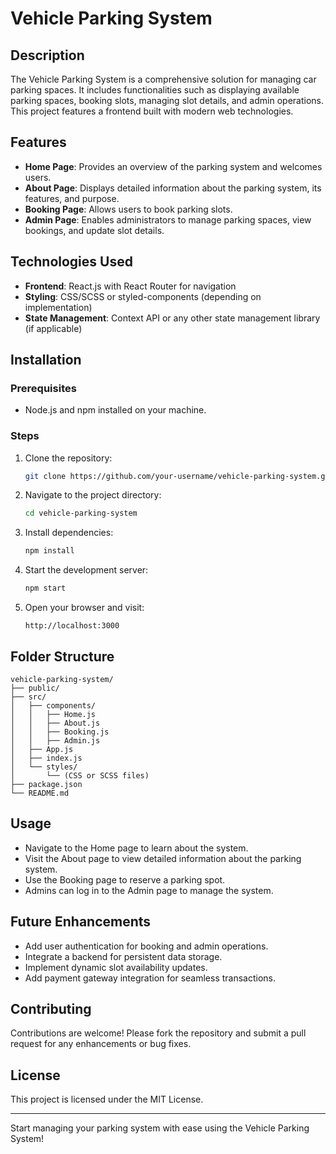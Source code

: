 # Vehicle Parking System

## Description

The Vehicle Parking System is a comprehensive solution for managing car parking spaces. It includes functionalities such as displaying available parking spaces, booking slots, managing slot details, and admin operations. This project features a frontend built with modern web technologies.

## Features

- **Home Page**: Provides an overview of the parking system and welcomes users.
- **About Page**: Displays detailed information about the parking system, its features, and purpose.
- **Booking Page**: Allows users to book parking slots.
- **Admin Page**: Enables administrators to manage parking spaces, view bookings, and update slot details.

## Technologies Used

- **Frontend**: React.js with React Router for navigation
- **Styling**: CSS/SCSS or styled-components (depending on implementation)
- **State Management**: Context API or any other state management library (if applicable)

## Installation

### Prerequisites

- Node.js and npm installed on your machine.

### Steps

1. Clone the repository:
   ```bash
   git clone https://github.com/your-username/vehicle-parking-system.git
   ```
2. Navigate to the project directory:
   ```bash
   cd vehicle-parking-system
   ```
3. Install dependencies:
   ```bash
   npm install
   ```
4. Start the development server:
   ```bash
   npm start
   ```
5. Open your browser and visit:
   ```
   http://localhost:3000
   ```

## Folder Structure

```
vehicle-parking-system/
├── public/
├── src/
│   ├── components/
│   │   ├── Home.js
│   │   ├── About.js
│   │   ├── Booking.js
│   │   ├── Admin.js
│   ├── App.js
│   ├── index.js
│   └── styles/
│       └── (CSS or SCSS files)
├── package.json
└── README.md
```

## Usage

- Navigate to the Home page to learn about the system.
- Visit the About page to view detailed information about the parking system.
- Use the Booking page to reserve a parking spot.
- Admins can log in to the Admin page to manage the system.

## Future Enhancements

- Add user authentication for booking and admin operations.
- Integrate a backend for persistent data storage.
- Implement dynamic slot availability updates.
- Add payment gateway integration for seamless transactions.

## Contributing

Contributions are welcome! Please fork the repository and submit a pull request for any enhancements or bug fixes.

## License

This project is licensed under the MIT License.

---

Start managing your parking system with ease using the Vehicle Parking System!

